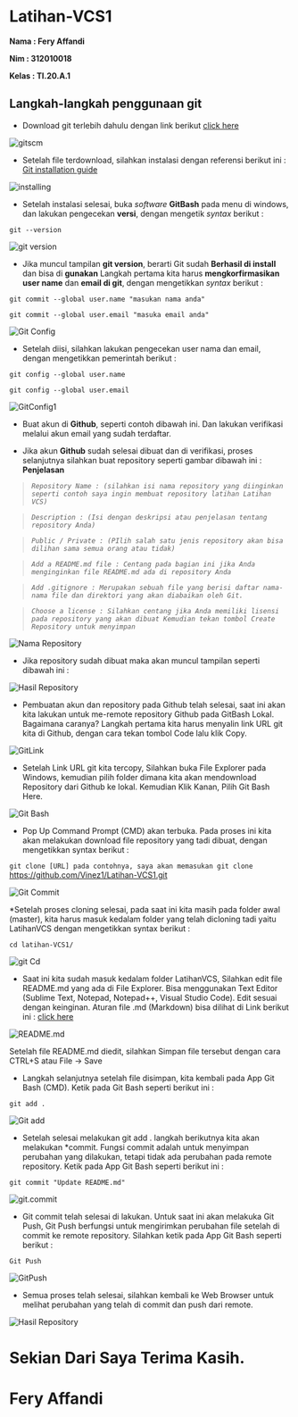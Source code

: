 # Latihan-VCS1

**Nama : Fery Affandi** <br>

**Nim :  312010018** <br>

**Kelas : TI.20.A.1** <br>

## Langkah-langkah  penggunaan git 

* Download git terlebih dahulu dengan link berikut [click here](https://git-scm.com) <br>

![gitscm](foto/GitBush.png)

* Setelah file terdownload, silahkan instalasi dengan referensi berikut ini : [Git installation guide](https://git-scm.com/book/en/v2/getting-Started-Installing-Git) <br>


![installing](foto/installing.png) <br>

* Setelah instalasi selesai, buka *software* **GitBash** pada menu di windows, dan lakukan pengecekan **versi**, dengan mengetik *syntax* berikut : <br>

`git --version` <br>

![git version](foto/git-version.png) <br>

* Jika muncul tampilan **git version**, berarti Git sudah **Berhasil di install** dan bisa di **gunakan** Langkah pertama kita harus **mengkorfirmasikan user name** dan **email di git**, dengan mengetikkan *syntax* berikut : <br>

`git commit --global user.name "masukan nama anda"` <br>

`git commit --global user.email "masuka email anda"` <br>

![Git Config](foto/gitconfig1.png) <br>

* Setelah diisi, silahkan lakukan pengecekan user nama dan email, dengan mengetikkan pemerintah berikut : <br>

`git config --global user.name` <br>

`git config --global user.email` <br>

![GitConfig1](foto/gitconfig2.png) <br>

* Buat akun di **Github**, seperti contoh dibawah ini. Dan lakukan verifikasi melalui akun email yang sudah terdaftar.

* Jika akun **Github** sudah selesai dibuat dan di verifikasi, proses selanjutnya silahkan  buat repository seperti gambar dibawah ini : <br>
**Penjelasan**

> *`Repository Name : (silahkan isi nama repository yang diinginkan seperti contoh saya ingin membuat repository latihan Latihan VCS)`* <br>

> *`Description : (Isi dengan deskripsi atau penjelasan tentang repository Anda)`* <br> 

> *`Public / Private : (PIlih salah satu jenis repository akan bisa dilihan sama semua orang atau tidak)`* <br>

> *`Add a README.md file : Centang pada bagian ini jika Anda menginginkan file README.md ada di repository Anda`* <br>

> *`Add .gitignore : Merupakan sebuah file yang berisi daftar nama-nama file dan direktori yang akan diabaikan oleh Git.`* <br>

> *`Choose a license : Silahkan centang jika Anda memiliki lisensi pada repository yang akan dibuat Kemudian tekan tombol Create Repository untuk menyimpan`* <br>

![Nama Repository](foto/Nama-repository.png) <br>

* Jika repository sudah dibuat maka akan muncul tampilan seperti dibawah ini : <br>

![Hasil Repository](foto/Hasil.Repository.png) <br>

* Pembuatan akun dan repository pada Github telah selesai, saat ini akan kita lakukan untuk me-remote repository Github pada GitBash Lokal. Bagaimana caranya? Langkah pertama kita harus menyalin link URL git kita di Github, dengan cara tekan tombol Code lalu klik Copy. <br>

![GitLink](foto/code-link.png) <br>

* Setelah Link URL git kita tercopy, Silahkan buka File Explorer pada Windows, kemudian pilih folder dimana kita akan mendownload Repository dari Github ke lokal. Kemudian Klik Kanan, Pilih Git Bash Here. <br>

![Git Bash](foto/GitBash.png) <br>

* Pop Up Command Prompt (CMD) akan terbuka. Pada proses ini kita akan melakukan download file repository yang tadi dibuat, dengan mengetikkan syntax berikut :

`git clone [URL] pada contohnya, saya akan memasukan git clone` <br>
https://github.com/Vinez1/Latihan-VCS1.git

![Git Commit](foto/git.commit.png) <br>

*Setelah proses cloning selesai, pada saat ini kita masih pada folder awal (master), kita harus masuk kedalam folder yang telah dicloning tadi yaitu LatihanVCS dengan mengetikkan syntax berikut : <br>

`cd latihan-VCS1/` <br>

![git Cd](foto/cd.png) <br>

* Saat ini kita sudah masuk kedalam folder LatihanVCS, Silahkan edit file README.md yang ada di File Explorer. Bisa menggunakan Text Editor (Sublime Text, Notepad, Notepad++, Visual Studio Code). Edit sesuai dengan keinginan. Aturan file .md (Markdown) bisa dilihat di Link berikut ini : [click here](https://guides.github.com/features/mastering-markdown/) <br>

![README.md](foto/Readme.png) <br>

Setelah file README.md diedit, silahkan Simpan file tersebut dengan cara CTRL+S atau File -> Save <br>

* Langkah selanjutnya setelah file disimpan, kita kembali pada App Git Bash (CMD). Ketik pada Git Bash seperti berikut ini : <br>

`git add .` <br>

![Git add](foto/git.add.png) <br>

* Setelah selesai melakukan git add . langkah berikutnya kita akan melakukan *commit. Fungsi commit adalah untuk menyimpan perubahan yang dilakukan, tetapi tidak ada perubahan pada remote repository. Ketik pada App Git Bash seperti berikut ini : <br>

`git commit "Update README.md"` <br>

![git.commit](foto/git.commit.png) <br>

* Git commit telah selesai di lakukan. Untuk saat ini akan melakuka Git Push, Git Push berfungsi untuk mengirimkan perubahan file setelah di commit ke remote repository. Silahkan ketik pada App Git Bash seperti berikut : <br>

`Git Push` <br>

![GitPush](foto/gitpush.png) <br>

* Semua proses telah selesai, silahkan kembali ke Web Browser untuk melihat perubahan yang telah di commit dan push dari remote. <br>

![Hasil Repository](foto/Hasil.Repository.png) <br>

# Sekian Dari Saya Terima Kasih. <br>

# Fery Affandi